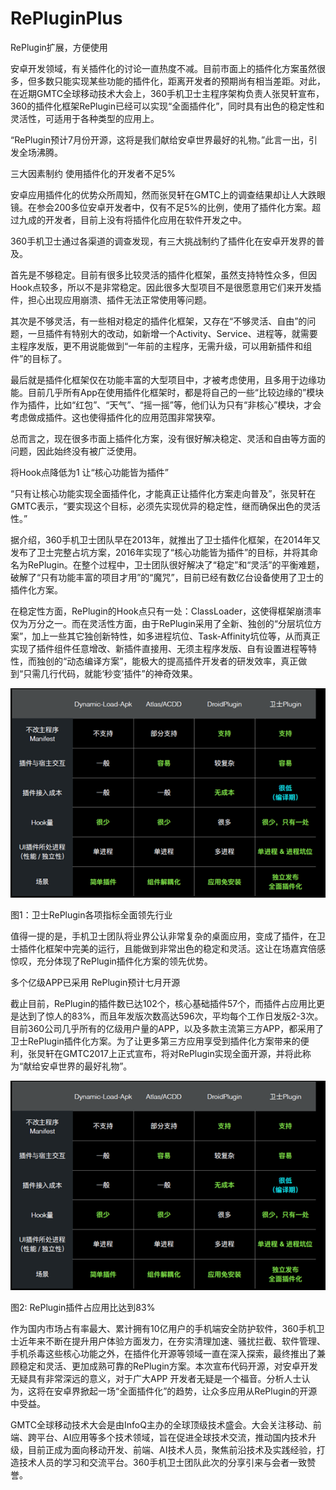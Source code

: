 # RePluginPlus
RePlugin扩展，方便使用

安卓开发领域，有关插件化的讨论一直热度不减。目前市面上的插件化方案虽然很多，但多数只能实现某些功能的插件化，距离开发者的预期尚有相当差距。对此，在近期GMTC全球移动技术大会上，360手机卫士主程序架构负责人张炅轩宣布，360的插件化框架RePlugin已经可以实现“全面插件化”，同时具有出色的稳定性和灵活性，可适用于各种类型的应用上。

“RePlugin预计7月份开源，这将是我们献给安卓世界最好的礼物。”此言一出，引发全场沸腾。

三大因素制约  使用插件化的开发者不足5%

安卓应用插件化的优势众所周知，然而张炅轩在GMTC上的调查结果却让人大跌眼镜。在参会200多位安卓开发者中，仅有不足5%的比例，使用了插件化方案。超过九成的开发者，目前上没有将插件化应用在软件开发之中。

360手机卫士通过各渠道的调查发现，有三大挑战制约了插件化在安卓开发界的普及。

首先是不够稳定。目前有很多比较灵活的插件化框架，虽然支持特性众多，但因Hook点较多，所以不是非常稳定。因此很多大型项目不是很愿意用它们来开发插件，担心出现应用崩溃、插件无法正常使用等问题。

其次是不够灵活，有一些相对稳定的插件化框架，又存在“不够灵活、自由”的问题，一旦插件有特别大的改动，如新增一个Activity、Service、进程等，就需要主程序发版，更不用说能做到“一年前的主程序，无需升级，可以用新插件和组件”的目标了。

最后就是插件化框架仅在功能丰富的大型项目中，才被考虑使用，且多用于边缘功能。目前几乎所有App在使用插件化框架时，都是将自己的一些“比较边缘的”模块作为插件，比如“红包”、“天气”、“摇一摇”等，他们认为只有“非核心”模块，才会考虑做成插件。这也使得插件化的应用范围非常狭窄。

总而言之，现在很多市面上插件化方案，没有很好解决稳定、灵活和自由等方面的问题，因此始终没有被广泛使用。

将Hook点降低为1   让“核心功能皆为插件”

“只有让核心功能实现全面插件化，才能真正让插件化方案走向普及”，张炅轩在GMTC表示，“要实现这个目标，必须先实现优异的稳定性，继而确保出色的灵活性。”

据介绍，360手机卫士团队早在2013年，就推出了卫士插件化框架，在2014年又发布了卫士完整占坑方案，2016年实现了“核心功能皆为插件”的目标，并将其命名为RePlugin。在整个过程中，卫士团队很好解决了“稳定”和“灵活”的平衡难题，破解了“只有功能丰富的项目才用”的“魔咒”，目前已经有数亿台设备使用了卫士的插件化方案。

在稳定性方面，RePlugin的Hook点只有一处：ClassLoader，这使得框架崩溃率仅为万分之一。而在灵活性方面，由于RePlugin采用了全新、独创的“分层坑位方案”，加上一些其它独创新特性，如多进程坑位、Task-Affinity坑位等，从而真正实现了插件组件任意增改、新插件直接用、无须主程序发版、自有设置进程等特性，而独创的“动态编译方案”，能极大的提高插件开发者的研发效率，真正做到“只需几行代码，就能‘秒变’插件”的神奇效果。

![RePlugin对比](/img/img_1.png)

图1：卫士RePlugin各项指标全面领先行业

值得一提的是，手机卫士团队将业界公认非常复杂的桌面应用，变成了插件，在卫士插件化框架中完美的运行，且能做到非常出色的稳定和灵活。这让在场嘉宾倍感惊叹，充分体现了RePlugin插件化方案的领先优势。

多个亿级APP已采用 RePlugin预计七月开源

截止目前，RePlugin的插件数已达102个，核心基础插件57个，而插件占应用比更是达到了惊人的83%，而且年发版次数高达596次，平均每个工作日发版2-3次。目前360公司几乎所有的亿级用户量的APP，以及多款主流第三方APP，都采用了卫士RePlugin插件化方案。为了让更多第三方应用享受到插件化方案带来的便利，张炅轩在GMTC2017上正式宣布，将对RePlugin实现全面开源，并将此称为“献给安卓世界的最好礼物”。

![RePlugin插件](/img/img_1.png)

图2: RePlugin插件占应用比达到83%

作为国内市场占有率最大、累计拥有10亿用户的手机端安全防护软件，360手机卫士近年来不断在提升用户体验方面发力，在夯实清理加速、骚扰拦截、软件管理、手机杀毒这些核心功能之外，在插件化开源等领域一直在深入探索，最终推出了兼顾稳定和灵活、更加成熟可靠的RePlugin方案。本次宣布代码开源，对安卓开发无疑具有非常深远的意义，对于广大APP 开发者无疑是一个福音。分析人士认为，这将在安卓界掀起一场“全面插件化”的趋势，让众多应用从RePlugin的开源中受益。

GMTC全球移动技术大会是由InfoQ主办的全球顶级技术盛会。大会关注移动、前端、跨平台、AI应用等多个技术领域，旨在促进全球技术交流，推动国内技术升级，目前正成为面向移动开发、前端、AI技术人员，聚焦前沿技术及实践经验，打造技术人员的学习和交流平台。360手机卫士团队此次的分享引来与会者一致赞誉。